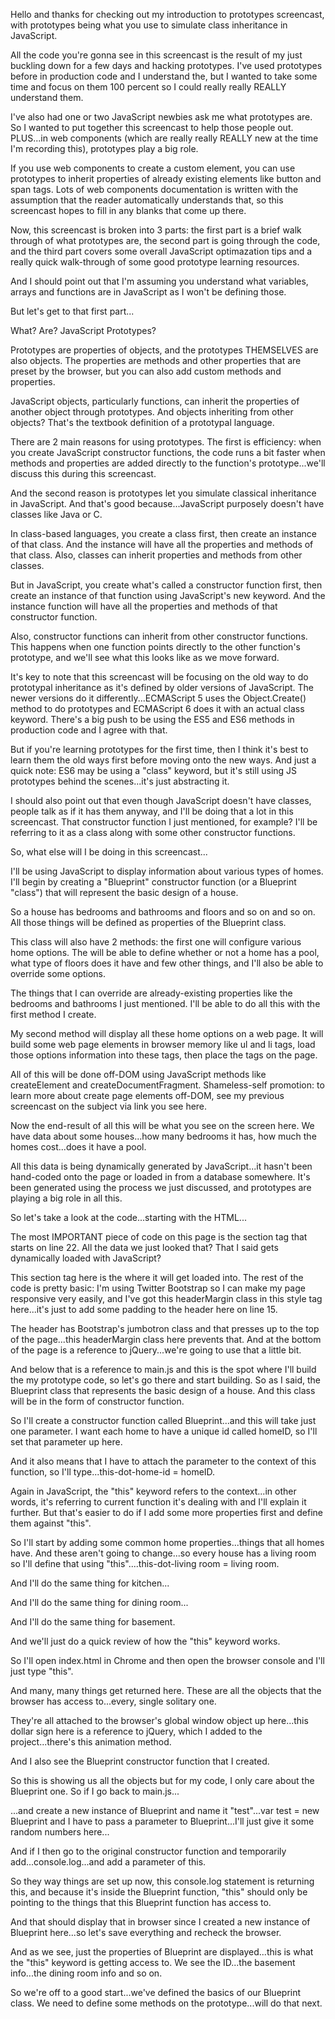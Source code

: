 Hello and thanks for checking out my introduction to prototypes screencast, with prototypes being what you use to simulate class inheritance in JavaScript.

All the code you're gonna see in this screencast is the result of my just buckling down for a few days and hacking prototypes. I've used prototypes before in production code and I understand the, but I wanted to take some time and focus on them 100 percent so I could really really REALLY understand them.

I've also had one or two JavaScript newbies ask me what prototypes are. So I wanted to put together this screencast to help those people out. PLUS...in web components (which are really really REALLY new at the time I'm recording this), prototypes play a big role.

If you use web components to create a custom element, you can use prototypes to inherit properties of already existing elements like button and span tags. Lots of web components documentation is written with the assumption that the reader automatically understands that, so this screencast hopes to fill in any blanks that come up there.

Now, this screencast is broken into 3 parts: the first part is a brief walk through of what prototypes are, the second part is going through the code, and the third part covers some overall JavaScript optimazation tips and a really quick walk-through of some good prototype learning resources.

And I should point out that I'm assuming you understand what variables, arrays and functions are in JavaScript as I won't be defining those.

But let's get to that first part...

What? Are? JavaScript Prototypes?

Prototypes are properties of objects, and the prototypes THEMSELVES are also objects. The properties are methods and other properties that are preset by the browser, but you can also add custom methods and properties.

JavaScript objects, particularly functions, can inherit the properties of another object through prototypes. And objects inheriting from other objects? That's the textbook definition of a prototypal language.


There are 2 main reasons for using prototypes. The first is efficiency: when you create JavaScript constructor functions, the code runs a bit faster when methods and properties are added directly to the function's prototype...we'll discuss this during this screencast.

And the second reason is prototypes let you simulate classical inheritance in JavaScript. And that's good because...JavaScript purposely doesn't have classes like Java or C.

In class-based languages, you create a class first, then create an instance of that class. And the instance will have all the properties and methods of that class. Also, classes can inherit properties and methods from other classes.

But in JavaScript, you create what's called a constructor function first, then create an instance of that function using JavaScript's new keyword. And the instance function will have all the properties and methods of that constructor function.

Also, constructor functions can inherit from other constructor functions. This happens when one function points directly to the other function's prototype, and we'll see what this looks like as we move forward.

It's key to note that this screencast will be focusing on the old way to do prototypal inheritance as it's defined by older versions of JavaScript.  The newer versions do it differently...ECMAScript 5 uses the Object.Create() method to do prototypes and ECMAScript 6 does it with an actual class keyword. There's a big push to be using the ES5 and ES6 methods in production code and I agree with that.

But if you're learning prototypes for the first time, then I think it's best to learn them the old ways first before moving onto the new ways. And just a quick note: ES6 may be using a "class" keyword, but it's still using JS prototypes behind the scenes...it's just abstracting it.

I should also point out that even though JavaScript doesn't have classes, people talk as if it has them anyway, and I'll be doing that a lot in this screencast. That constructor function I just mentioned, for example? I'll be referring to it as a class along with some other constructor functions.

So, what else will I be doing in this screencast...

I'll be using JavaScript to display information about various types of homes.  I'll begin by creating a "Blueprint" constructor function (or a Blueprint "class") that will represent the basic design of a house.

So a house has bedrooms and bathrooms and floors and so on and so on. All those things will be defined as properties of the Blueprint class.

This class will also have 2 methods: the first one will configure various home options. The will be able to define whether or not a home has a pool, what type of floors does it have and few other things, and I'll also be able to override some options.

The things that I can override are already-existing properties like the bedrooms and bathrooms I just mentioned.  I'll be able to do all this with the first method I create.

My second method will display all these home options on a web page. It will build some web page elements in browser memory like ul and li tags, load those options information into these tags, then place the tags on the page.

All of this will be done off-DOM using JavaScript methods like createElement and createDocumentFragment. Shameless-self promotion: to learn more about create page elements off-DOM, see my previous screencast on the subject via link you see here.

Now the end-result of all this will be what you see on the screen here. We have data about some houses...how many bedrooms it has, how much the homes cost...does it have a pool.

All this data is being dynamically generated by JavaScript...it hasn't been hand-coded onto the page or loaded in from a database somewhere. It's been generated using the process we just discussed, and prototypes are playing a big role in all this.

So let's take a look at the code...starting with the HTML...

The most IMPORTANT piece of code on this page is the section tag that starts on line 22. All the data we just looked that? That I said gets dynamically loaded with JavaScript?

This section tag here is the where it will get loaded into. The rest of the code is pretty basic: I'm using Twitter Bootstrap so I can make my page responsive very easily, and I've got this headerMargin class in this style tag here...it's just to add some padding to the header here on line 15.

The header has Bootstrap's jumbotron class and that presses up to the top of the page...this headerMargin class here prevents that. And at the bottom of the page is a reference to jQuery...we're going to use that a little bit.

And below that is a reference to main.js and this is the spot where I'll build the my prototype code, so let's go there and start building. So as I said, the Blueprint class that represents the basic design of a house. And this class will be in the form of constructor function.

So I'll create a constructor function called Blueprint...and this will take just one parameter.  I want each home to have a unique id called homeID, so I'll set that parameter up here.

And it also means that I have to attach the parameter to the context of this function, so I'll type...this-dot-home-id = homeID.

Again in JavaScript, the "this" keyword refers to the context...in other words, it's referring to current function it's dealing with and I'll explain it further. But that's easier to do if I add some more properties first and define them against "this".

So I'll start by adding some common home properties...things that all homes have.  And these aren't going to change...so every house has a living room so I'll define that using "this"....this-dot-living room = living room.

And I'll do the same thing for kitchen...

And I'll do the same thing for dining room...

And I'll do the same thing for basement.

And we'll just do a quick review of how the "this" keyword works.

So I'll open index.html in Chrome and then open the browser console and I'll just type "this".

And many, many things get returned here.  These are all the objects that the browser has access to...every, single solitary one.

They're all attached to the browser's global window object up here...this dollar sign here is a reference to jQuery, which I added to the project...there's this animation method.

And I also see the Blueprint constructor function that I created.

So this is showing us all the objects but for my code, I only care about the Blueprint one. So if I go back to main.js...

...and create a new instance of Blueprint and name it "test"...var test = new Blueprint and I have to pass a parameter to Blueprint...I'll just give it some random numbers here...

And if I then go to the original constructor function and temporarily add...console.log...and add a parameter of this.

So they way things are set up now, this console.log statement is returning this, and because it's inside the Blueprint function, "this" should only be pointing to the things that this Blueprint function has access to.

And that should display that in browser since I created a new instance of Blueprint here...so let's save everything and recheck the browser.

And as we see, just the properties of Blueprint are displayed...this is what the "this" keyword is getting access to. We see the ID...the basement info...the dining room info and so on.

So we're off to a good start...we've defined the basics of our Blueprint class. We need to define some methods on the prototype...will do that next.
